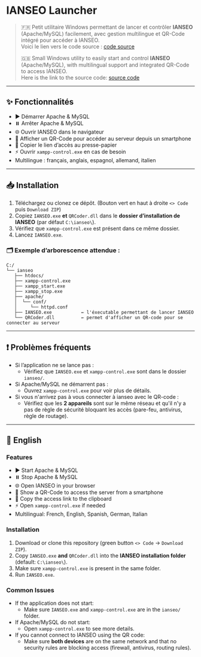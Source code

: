 # IANSEO Launcher

> 🇫🇷 Petit utilitaire Windows permettant de lancer et contrôler **IANSEO** (Apache/MySQL) facilement, avec gestion multilingue et QR-Code intégré pour accéder à IANSEO.  
> Voici le lien vers le code source : [code source](https://github.com/Steph-Krs/ianseo-launcher-exe-dev)  
>   
> 🇬🇧 Small Windows utility to easily start and control **IANSEO** (Apache/MySQL), with multilingual support and integrated QR-Code to access IANSEO.  
> Here is the link to the source code: [source code](https://github.com/Steph-Krs/ianseo-launcher-exe-dev)  

---

## ✨ Fonctionnalités

- ▶️ Démarrer Apache & MySQL
- ⏸️ Arrêter Apache & MySQL
- 🌐 Ouvrir IANSEO dans le navigateur
- 📸 Afficher un QR-Code pour accéder au serveur depuis un smartphone
- 🔗 Copier le lien d’accès au presse-papier
- ⚡ Ouvrir `xampp-control.exe` en cas de besoin
- Multilingue : français, anglais, espagnol, allemand, italien

---

## 📥 Installation

1. Téléchargez ou clonez ce dépôt. (Bouton vert en haut à droite `<> Code` puis `Download ZIP`)  
2. Copiez `IANSEO.exe` **et** `QRCoder.dll` dans le **dossier d’installation de IANSEO** (par défaut `C:\ianseo\`).  
3. Vérifiez que `xampp-control.exe` est présent dans ce même dossier.  
4. Lancez `IANSEO.exe`.

### 🗂️ Exemple d’arborescence attendue :

```
C:/
└── ianseo
   ├── htdocs/
   ├── xampp-control.exe
   ├── xampp_start.exe
   ├── xampp_stop.exe
   ├── apache/
   │  └── conf/
   │     └── httpd.conf
   ├── IANSEO.exe           ← l'éxecutable permettant de lancer IANSEO
   └── QRCoder.dll          ← permet d'afficher un QR-code pour se connecter au serveur
```

---

## ❗ Problèmes fréquents

- Si l’application ne se lance pas :
  - Vérifiez que `IANSEO.exe` et `xampp-control.exe` sont dans le dossier `ianseo/`.
- Si Apache/MySQL ne démarrent pas :
  - Ouvrez `xampp-control.exe` pour voir plus de détails.
- Si vous n'arrivez pas à vous connecter à ianseo avec le QR-code :
  - Vérifiez que les **2 appareils** sont sur le même réseau et qu'il n'y a pas de règle de sécurité bloquant les accès (pare-feu, antivirus, règle de routage).

---

## 📝 English

### Features

- ▶️ Start Apache & MySQL
- ⏸️ Stop Apache & MySQL
- 🌐 Open IANSEO in your browser
- 📸 Show a QR-Code to access the server from a smartphone
- 🔗 Copy the access link to the clipboard
- ⚡ Open `xampp-control.exe` if needed
- Multilingual: French, English, Spanish, German, Italian

### Installation

1. Download or clone this repository (green button `<> Code` → `Download ZIP`).  
2. Copy `IANSEO.exe` **and** `QRCoder.dll` into the **IANSEO installation folder** (default: `C:\ianseo\`).  
3. Make sure `xampp-control.exe` is present in the same folder.  
4. Run `IANSEO.exe`.

### Common Issues

- If the application does not start:
  - Make sure `IANSEO.exe` and `xampp-control.exe` are in the `ianseo/` folder.
- If Apache/MySQL do not start:
  - Open `xampp-control.exe` to see more details.
- If you cannot connect to IANSEO using the QR code:
  - Make sure **both devices** are on the same network and that no security rules are blocking access (firewall, antivirus, routing rules).
